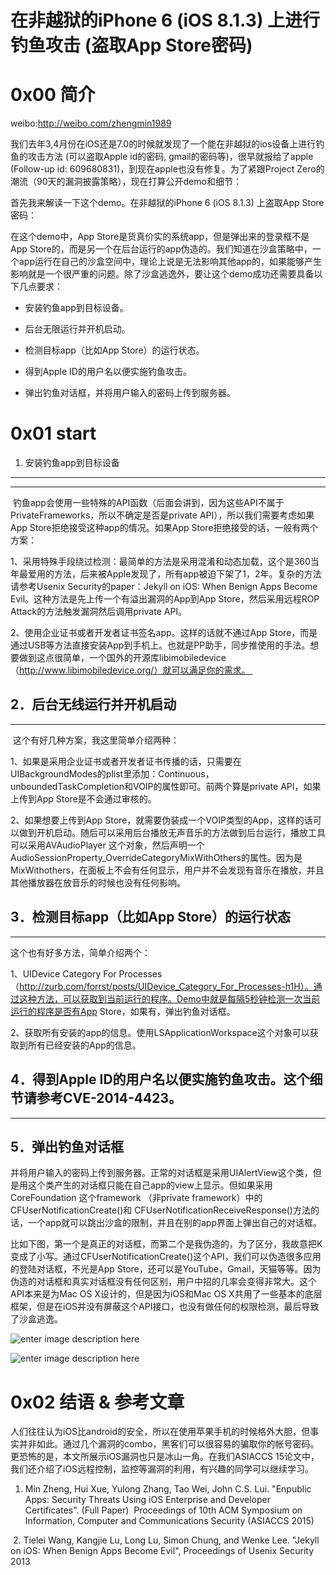 # 在非越狱的iPhone 6 (iOS 8.1.3) 上进行钓鱼攻击 (盗取App Store密码)

0x00 简介
=====

weibo:http://weibo.com/zhengmin1989

我们去年3,4月份在iOS还是7.0的时候就发现了一个能在非越狱的ios设备上进行钓鱼的攻击方法 (可以盗取Apple id的密码, gmail的密码等)，很早就报给了apple (Follow-up id: 609680831)，到现在apple也没有修复。为了紧跟Project Zero的潮流（90天的漏洞披露策略），现在打算公开demo和细节：   

首先我来解读一下这个demo。在非越狱的iPhone 6 (iOS 8.1.3) 上盗取App Store密码： 

在这个demo中，App Store是货真价实的系统app，但是弹出来的登录框不是App Store的，而是另一个在后台运行的app伪造的。我们知道在沙盒策略中，一个app运行在自己的沙盒空间中，理论上说是无法影响其他app的，如果能够产生影响就是一个很严重的问题。除了沙盒逃逸外，要让这个demo成功还需要具备以下几点要求：

*   安装钓鱼app到目标设备。
    
*   后台无限运行并开机启动。
    
*   检测目标app（比如App Store）的运行状态。
    
*   得到Apple ID的用户名以便实施钓鱼攻击。
    
*   弹出钓鱼对话框，并将用户输入的密码上传到服务器。 
    

0x01 start
=====

1. 安装钓鱼app到目标设备
---------------

* * *

 钓鱼app会使用一些特殊的API函数（后面会讲到，因为这些API不属于PrivateFrameworks，所以不确定是否是private API），所以我们需要考虑如果App Store拒绝接受这种app的情况。如果App Store拒绝接受的话，一般有两个方案：

1、采用特殊手段绕过检测：最简单的方法是采用混淆和动态加载，这个是360当年最爱用的方法，后来被Apple发现了，所有app被迫下架了1，2年。复杂的方法请参考Usenix Security的paper：Jekyll on iOS: When Benign Apps Become Evil。这种方法是先上传一个有溢出漏洞的App到App Store，然后采用远程ROP Attack的方法触发漏洞然后调用private API。

2、使用企业证书或者开发者证书签名app。这样的话就不通过App Store，而是通过USB等方法直接安装App到手机上。也就是PP助手，同步推使用的手法。想要做到这点很简单，一个国外的开源库libimobiledevice（http://www.libimobiledevice.org/）就可以满足你的需求。 

2．后台无线运行并开机启动
-------------

* * *

 这个有好几种方案，我这里简单介绍两种：

1、如果是采用企业证书或者开发者证书传播的话，只需要在UIBackgroundModes的plist里添加：Continuous，unboundedTaskCompletion和VOIP的属性即可。前两个算是private API，如果上传到App Store是不会通过审核的。

2、如果想要上传到App Store，就需要伪装成一个VOIP类型的App，这样的话可以做到开机启动。随后可以采用后台播放无声音乐的方法做到后台运行，播放工具可以采用AVAudioPlayer 这个对象，然后声明一个AudioSessionProperty_OverrideCategoryMixWithOthers的属性。因为是MixWithothers，在面板上不会有任何显示，用户并不会发现有音乐在播放，并且其他播放器在放音乐的时候也没有任何影响。  

3．检测目标app（比如App Store）的运行状态
---------------------------

* * *

这个也有好多方法，简单介绍两个：

1、UIDevice Category For Processes （http://zurb.com/forrst/posts/UIDevice_Category_For_Processes-h1H）。通过这种方法，可以获取到当前运行的程序。Demo中就是每隔5秒钟检测一次当前运行的程序是否有App Store，如果有，弹出钓鱼对话框。

2、获取所有安装的app的信息。使用LSApplicationWorkspace这个对象可以获取到所有已经安装的App的信息。 

4．得到Apple ID的用户名以便实施钓鱼攻击。这个细节请参考CVE-2014-4423。 
-----------------------------------------------

* * *

5．弹出钓鱼对话框
---------

并将用户输入的密码上传到服务器。正常的对话框是采用UIAlertView这个类，但是用这个类产生的对话框只能在自己app的view上显示。但如果采用CoreFoundation 这个framework （非private framework）中的CFUserNotificationCreate()和 CFUserNotificationReceiveResponse()方法的话，一个app就可以跳出沙盒的限制，并且在别的app界面上弹出自己的对话框。

比如下图，第一个是真正的对话框，而第二个是我伪造的，为了区分，我故意把K变成了小写。通过CFUserNotificationCreate()这个API，我们可以伪造很多应用的登陆对话框，不光是App Store，还可以是YouTube，Gmail，天猫等等。因为伪造的对话框和真实对话框没有任何区别，用户中招的几率会变得非常大。这个API本来是为Mac OS X设计的，但是因为iOS和Mac OS X共用了一些基本的底层框架，但是在iOS并没有屏蔽这个API接口，也没有做任何的权限检测，最后导致了沙盒逃逸。 

![enter image description here](http://drops.javaweb.org/uploads/images/7b6830cc93207f56d7da48a568e46d048c0acb15.jpg)

![enter image description here](http://drops.javaweb.org/uploads/images/0d11fbb1a2163a18f26685ee7425c52c701db444.jpg)

0x02 结语 & 参考文章
=====

人们往往认为iOS比android的安全，所以在使用苹果手机的时候格外大胆，但事实并非如此。通过几个漏洞的combo，黑客们可以很容易的骗取你的帐号密码。更恐怖的是，本文所展示iOS漏洞也只是冰山一角。在我们ASIACCS 15论文中，我们还介绍了iOS远程控制，监控等漏洞的利用，有兴趣的同学可以继续学习。

1.  Min Zheng, Hui Xue, Yulong Zhang, Tao Wei, John C.S. Lui. "Enpublic Apps: Security Threats Using iOS Enterprise and Developer Certificates". (Full Paper)  Proceedings of 10th ACM Symposium on Information, Computer and Communications Security (ASIACCS 2015)

 2. Tielei Wang, Kangjie Lu, Long Lu, Simon Chung, and Wenke Lee. "Jekyll on iOS: When Benign Apps Become Evil", Proceedings of Usenix Security 2013